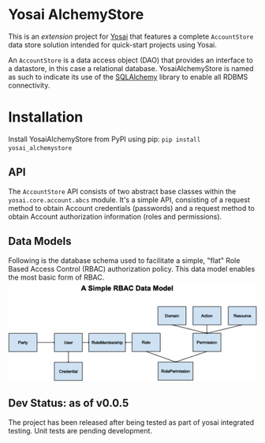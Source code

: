 # Yosai AlchemyStore

This is an *extension* project for [Yosai](http://www.github.com/yosaiproject/yosai) that features a complete ``AccountStore`` data store solution intended for quick-start projects using Yosai.

An ``AccountStore`` is a data access object (DAO) that provides an interface to
a datastore, in this case a relational database.  YosaiAlchemyStore is named as such
to indicate its use of the [SQLAlchemy](http://www.sqlalchemy.org) library to enable all RDBMS connectivity.


# Installation

Install YosaiAlchemyStore from PyPI using pip:
    ``pip install yosai_alchemystore``


## API

The ``AccountStore`` API consists of two abstract base classes within the ``yosai.core.account.abcs`` module.
It's a simple API, consisting of a request method to obtain Account credentials (passwords)
and a request method to obtain Account authorization information (roles and permissions).


## Data Models

Following is the database schema used to facilitate a simple, "flat" Role Based Access Control (RBAC) authorization policy.  This data model enables the most basic form of RBAC.
![](/doc/db_schema.png)


## Dev Status:  as of v0.0.5

The project has been released after being tested as part of yosai integrated testing.
Unit tests are pending development.
